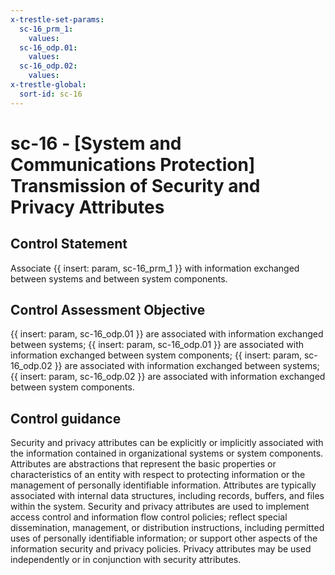 ```yaml
---
x-trestle-set-params:
  sc-16_prm_1:
    values:
  sc-16_odp.01:
    values:
  sc-16_odp.02:
    values:
x-trestle-global:
  sort-id: sc-16
---
```


# sc-16 - \[System and Communications Protection\] Transmission of Security and Privacy Attributes

## Control Statement

Associate {{ insert: param, sc-16_prm_1 }} with information exchanged between systems and between system components.

## Control Assessment Objective

{{ insert: param, sc-16_odp.01 }} are associated with information exchanged between systems;
{{ insert: param, sc-16_odp.01 }} are associated with information exchanged between system components;
{{ insert: param, sc-16_odp.02 }} are associated with information exchanged between systems;
{{ insert: param, sc-16_odp.02 }} are associated with information exchanged between system components.

## Control guidance

Security and privacy attributes can be explicitly or implicitly associated with the information contained in organizational systems or system components. Attributes are abstractions that represent the basic properties or characteristics of an entity with respect to protecting information or the management of personally identifiable information. Attributes are typically associated with internal data structures, including records, buffers, and files within the system. Security and privacy attributes are used to implement access control and information flow control policies; reflect special dissemination, management, or distribution instructions, including permitted uses of personally identifiable information; or support other aspects of the information security and privacy policies. Privacy attributes may be used independently or in conjunction with security attributes.
